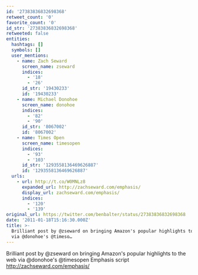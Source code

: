 ```yaml
---
id: '27383836832698368'
retweet_count: '0'
favorite_count: '0'
id_str: '27383836832698368'
retweeted: false
entities:
  hashtags: []
  symbols: []
  user_mentions:
    - name: Zach Seward
      screen_name: zseward
      indices:
        - '18'
        - '26'
      id_str: '19430233'
      id: '19430233'
    - name: Michael Donohoe
      screen_name: donohoe
      indices:
        - '82'
        - '90'
      id_str: '8067002'
      id: '8067002'
    - name: Times Open
      screen_name: timesopen
      indices:
        - '93'
        - '103'
      id_str: '1293558136469626887'
      id: '1293558136469626887'
  urls:
    - url: http://t.co/W0MNLz8
      expanded_url: http://zachseward.com/emphasis/
      display_url: zachseward.com/emphasis/
      indices:
        - '120'
        - '139'
original_url: https://twitter.com/benbalter/status/27383836832698368
date: '2011-01-18T15:16:30.000Z'
title: >-
  Brilliant post by @zseward on bringing Amazon's popular highlights to the web
  via @donohoe's @timeso…
---
```


Brilliant post by @zseward on bringing Amazon's popular highlights to the web via @donohoe's @timesopen Emphasis script http://zachseward.com/emphasis/